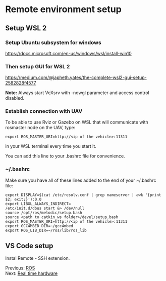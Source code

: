 # Remote environment setup

## Setup WSL 2
### Setup Ubuntu subsystem for windows
https://docs.microsoft.com/en-us/windows/wsl/install-win10

### Then setup GUI for WSL 2
https://medium.com/@japheth.yates/the-complete-wsl2-gui-setup-2582828f4577

**Note:** Always start VcXsrv with -nowgl parameter and access control disabled.

### Establish connection with UAV
To be able to use Rviz or Gazebo on WSL that will communicate with rosmaster node on the UAV, type:
```
export ROS_MASTER_URI=http://<ip of the vehicle>:11311
```
in your WSL terminal every time you start it. </br>

You can add this line to your .bashrc file for convenience.

### ~/.bashrc
Make sure you have all of these lines added to the end of your ~/.bashrc file:
```
export DISPLAY=$(cat /etc/resolv.conf | grep nameserver | awk '{print $2; exit;}'):0.0
export LIBGL_ALWAYS_INDIRECT=
/etc/init.d/dbus start &> /dev/null
source /opt/ros/melodic/setup.bash
source <path to catkin_ws folder>/devel/setup.bash
export ROS_MASTER_URI=http://<ip of the vehicle>:11311
export GCC4MBED_DIR=~/gcc4mbed
export ROS_LIB_DIR=~/ros/lib/ros_lib
```

## VS Code setup
Instal Remote - SSH extension.

Previous: [ROS](https://github.com/Tai-Min/Statek-UAV/blob/master/instructions/03_ros.md)</br>
Next: [Real time hardware](https://github.com/Tai-Min/Statek-UAV/blob/master/instructions/05_rt_hardware_preparation.md)
